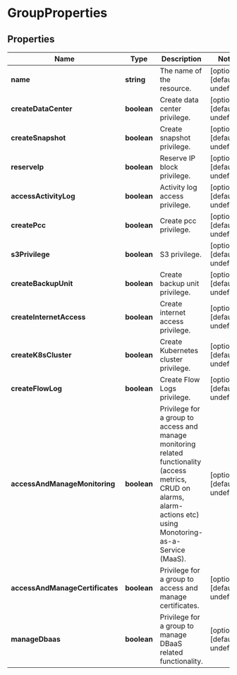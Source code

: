 # GroupProperties

## Properties
| Name | Type | Description | Notes |
| ------------ | ------------- | ------------- | ------------- |
| **name** | **string** | The name of the  resource. | [optional] [default to undefined] |
| **createDataCenter** | **boolean** | Create data center privilege. | [optional] [default to undefined] |
| **createSnapshot** | **boolean** | Create snapshot privilege. | [optional] [default to undefined] |
| **reserveIp** | **boolean** | Reserve IP block privilege. | [optional] [default to undefined] |
| **accessActivityLog** | **boolean** | Activity log access privilege. | [optional] [default to undefined] |
| **createPcc** | **boolean** | Create pcc privilege. | [optional] [default to undefined] |
| **s3Privilege** | **boolean** | S3 privilege. | [optional] [default to undefined] |
| **createBackupUnit** | **boolean** | Create backup unit privilege. | [optional] [default to undefined] |
| **createInternetAccess** | **boolean** | Create internet access privilege. | [optional] [default to undefined] |
| **createK8sCluster** | **boolean** | Create Kubernetes cluster privilege. | [optional] [default to undefined] |
| **createFlowLog** | **boolean** | Create Flow Logs privilege. | [optional] [default to undefined] |
| **accessAndManageMonitoring** | **boolean** | Privilege for a group to access and manage monitoring related functionality (access metrics, CRUD on alarms, alarm-actions etc) using Monotoring-as-a-Service (MaaS). | [optional] [default to undefined] |
| **accessAndManageCertificates** | **boolean** | Privilege for a group to access and manage certificates. | [optional] [default to undefined] |
| **manageDbaas** | **boolean** | Privilege for a group to manage DBaaS related functionality. | [optional] [default to undefined] |


